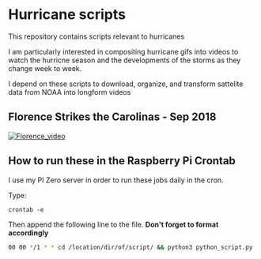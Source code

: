 # Hurricane scripts

This repository contains scripts relevant to hurricanes

I am particularly interested in compositing hurricane gifs into videos to watch the hurricne season and the developments of the storms as they change week to week. 

I depend on these scripts to download, organize, and transform sattelite data from NOAA into longform videos

## Florence Strikes the Carolinas - Sep 2018
[![Florence_video](https://img.youtube.com/vi/QtRf1vUTr38/0.jpg)](http://www.youtube.com/watch?v=QtRf1vUTr38)

## How to run these in the Raspberry Pi Crontab

I use my PI Zero server in order to run these jobs daily in the cron.

Type:

```crontab -e ```

Then append the following line to the file. **Don't forget to format accordingly**

```bash
00 00 */1 * * cd /location/dir/of/script/ && python3 python_script.py
```


